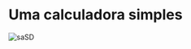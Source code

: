 <h1>Uma calculadora simples</h1>

![saSD](https://user-images.githubusercontent.com/82820038/152267698-de98496f-b204-4921-b03f-b5ad480fc5bb.png)
